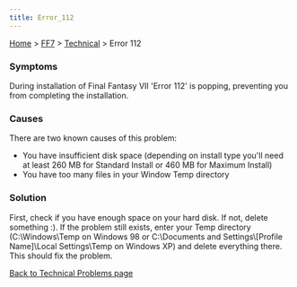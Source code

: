 ```yaml
---
title: Error_112
---
```


[Home](../../index.md) > [FF7](../../FF7.md) > [Technical](../Technical.md) > Error 112

### Symptoms

During installation of Final Fantasy VII 'Error 112' is popping, preventing you from completing the installation.

### Causes

There are two known causes of this problem:

-   You have insufficient disk space (depending on install type you'll need at least 260 MB for Standard Install or 460 MB for Maximum Install)
-   You have too many files in your Window Temp directory

### Solution

First, check if you have enough space on your hard disk. If not, delete something :). If the problem still exists, enter your Temp directory (C:\\Windows\\Temp on Windows 98 or C:\\Documents and Settings\\\[Profile Name\]\\Local Settings\\Temp on Windows XP) and delete everything there. This should fix the problem.

[Back to Technical Problems page](../Technical.md)
